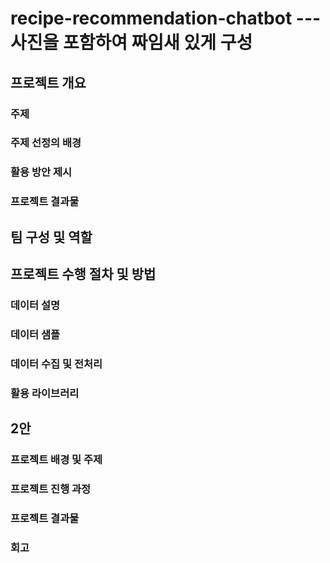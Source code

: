 # recipe-recommendation-chatbot --- 사진을 포함하여 짜임새 있게 구성

## 프로젝트 개요
### 주제
### 주제 선정의 배경
### 활용 방안 제시
### 프로젝트 결과물

## 팀 구성 및 역할

## 프로젝트 수행 절차 및 방법
### 데이터 설명
### 데이터 샘플
### 데이터 수집 및 전처리
### 활용 라이브러리


## 2안
### 프로젝트 배경 및 주제
### 프로젝트 진행 과정
### 프로젝트 결과물
### 회고
